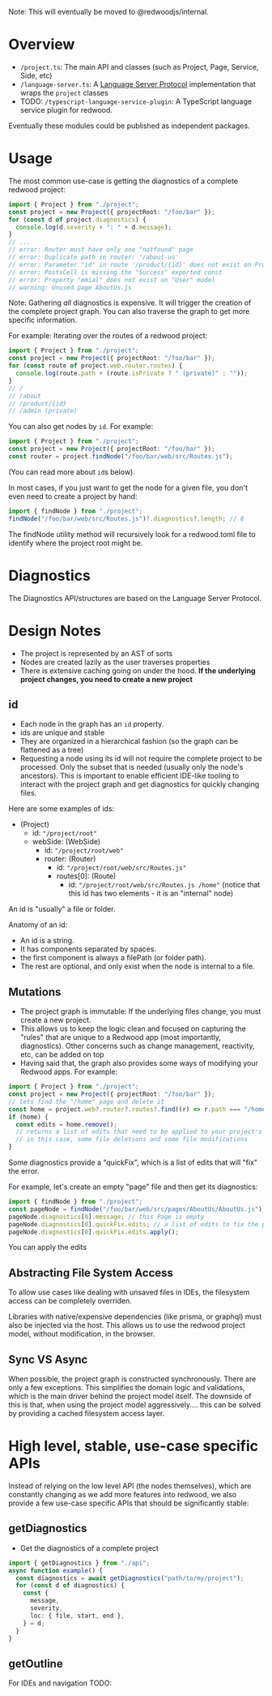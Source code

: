 Note: This will eventually be moved to @redwoodjs/internal.

# Overview

- `/project.ts`: The main API and classes (such as Project, Page, Service, Side, etc)
- `/language-server.ts`: A [Language Server Protocol](https://microsoft.github.io/language-server-protocol/) implementation that wraps the `project` classes
- TODO: `/typescript-language-service-plugin`: A TypeScript language service plugin for redwood.

Eventually these modules could be published as independent packages.

# Usage

The most common use-case is getting the diagnostics of a complete redwood project:

```ts
import { Project } from "./project";
const project = new Project({ projectRoot: "/foo/bar" });
for (const d of project.diagnostics) {
  console.log(d.severity + ": " + d.message);
}
// ...
// error: Router must have only one "notfound" page
// error: Duplicate path in router: '/about-us'
// error: Parameter "id" in route '/product/{id}' does not exist on ProductPage
// error: PostsCell is missing the "Success" exported const
// error: Property "emial" does not exist on "User" model
// warning: Unused page AboutUs.js
```

Note: Gathering _all_ diagnostics is expensive. It will trigger the creation of the complete project graph.
You can also traverse the graph to get more specific information.

For example: Iterating over the routes of a redwood project:

```ts
import { Project } from "./project";
const project = new Project({ projectRoot: "/foo/bar" });
for (const route of project.web.router.routes) {
  console.log(route.path + (route.isPrivate ? " (private)" : ""));
}
// /
// /about
// /product/{id}
// /admin (private)
```

You can also get nodes by `id`. For example:

```ts
import { Project } from "./project";
const project = new Project({ projectRoot: "/foo/bar" });
const router = project.findNode("/foo/bar/web/src/Routes.js");
```

(You can read more about `id`s below).

In most cases, if you just want to get the node for a given file, you don't even need to create a project by hand:

```ts
import { findNode } from "./project";
findNode("/foo/bar/web/src/Routes.js")?.diagnostics?.length; // 8
```

The findNode utility method will recursively look for a redwood.toml file to identify where the project root might be.

# Diagnostics

The Diagnostics API/structures are based on the Language Server Protocol.

# Design Notes

- The project is represented by an AST of sorts
- Nodes are created lazily as the user traverses properties
- There is extensive caching going on under the hood. **If the underlying project changes, you need to create a new project**

## id

- Each node in the graph has an `id` property.
- ids are unique and stable
- They are organized in a hierarchical fashion (so the graph can be flattened as a tree)
- Requesting a node using its id will not require the complete project to be processed. Only the subset that is needed (usually only the node's ancestors). This is important to enable efficient IDE-like tooling to interact with the project graph and get diagnostics for quickly changing files.

Here are some examples of ids:

- (Project)
  - id: `"/project/root"`
  - webSide: (WebSide)
    - id: `"/project/root/web"`
    - router: (Router)
      - id: `"/project/root/web/src/Routes.js"`
      - routes[0]: (Route)
        - id: `"/project/root/web/src/Routes.js /home"` (notice that this id has two elements - it is an "internal" node)

An id is "usually" a file or folder.

Anatomy of an id:

- An id is a string.
- It has components separated by spaces.
- the first component is always a filePath (or folder path).
- The rest are optional, and only exist when the node is internal to a file.

## Mutations

- The project graph is immutable: If the underlying files change, you must create a new project.
- This allows us to keep the logic clean and focused on capturing the "rules" that are unique to a Redwood app (most importantly, diagnostics). Other concerns such as change management, reactivity, etc, can be added on top
- Having said that, the graph also provides some ways of modifying your Redwood apps. For example:

```ts
import { Project } from "./project";
const project = new Project({ projectRoot: "/foo/bar" });
// lets find the "/home" page and delete it
const home = project.web?.router?.routes?.find((r) => r.path === "/home");
if (home) {
  const edits = home.remove();
  // returns a list of edits that need to be applied to your project's files
  // in this case, some file deletions and some file modifications
}
```

Some diagnostics provide a "quickFix", which is a list of edits that will "fix" the error.

For example, let's create an empty "page" file and then get its diagnostics:

```ts
import { findNode } from "./project";
const pageNode = findNode("/foo/bar/web/src/pages/AboutUs/AboutUs.js");
pageNode.diagnostics[0].message; // this Page is empty
pageNode.diagnostics[0].quickFix.edits; // a list of edits to fix the problem
pageNode.diagnostics[0].quickFix.edits.apply();
```

You can apply the edits

## Abstracting File System Access

To allow use cases like dealing with unsaved files in IDEs, the filesystem access can be completely overriden.

Libraries with native/expensive dependencies (like prisma, or graphql) must also be injected via the host. This allows us to use the redwood project model, without modification, in the browser.

## Sync VS Async

When possible, the project graph is constructed synchronously. There are only a few exceptions. This simplifies the domain logic and validations, which is the main driver behind the project model itself.
The downside of this is that, when using the project model aggressively.... this can be solved by providing a cached filesystem access layer.

# High level, stable, use-case specific APIs

Instead of relying on the low level API (the nodes themselves), which are constantly changing as we add more features into redwood, we also provide a few use-case specific APIs that should be significantly stable:

## getDiagnostics

- Get the diagnostics of a complete project

```ts
import { getDiagnostics } from "./api";
async function example() {
  const diagnostics = await getDiagnostics("path/to/my/project");
  for (const d of diagnostics) {
    const {
      message,
      severity,
      loc: { file, start, end },
    } = d;
  }
}
```

## getOutline

For IDEs and navigation
TODO:
